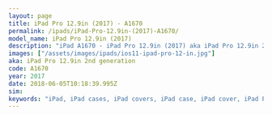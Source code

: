 ```yaml
---
layout: page
title: iPad Pro 12.9in (2017) - A1670
permalink: /ipads/iPad-Pro-12.9in-(2017)-A1670/
model_name: iPad Pro 12.9in (2017)
description: "iPad A1670 - iPad Pro 12.9in (2017) aka iPad Pro 12.9in 2nd generation. Best compatible iPad cases for A1670"
images: ["/assets/images/ipads/ios11-ipad-pro-12-in.jpg"]
aka: iPad Pro 12.9in 2nd generation
code: A1670
year: 2017
date: 2018-06-05T10:18:39.995Z
sim: 
keywords: "iPad, iPad cases, iPad covers, iPad case, iPad cover, iPad Pro 12.9in (2017), iPad Pro 12.9in (2017) case, A1670 case, A1670 cover, A1670, iPad Pro 12.9in 2nd generation"
---
```

